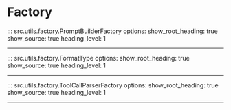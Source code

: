 # Factory

::: src.utils.factory.PromptBuilderFactory
    options:
        show_root_heading: true
        show_source: true
        heading_level: 1

---

::: src.utils.factory.FormatType
    options:
        show_root_heading: true
        show_source: true
        heading_level: 1

---

::: src.utils.factory.ToolCallParserFactory
    options:
        show_root_heading: true
        show_source: true
        heading_level: 1

---